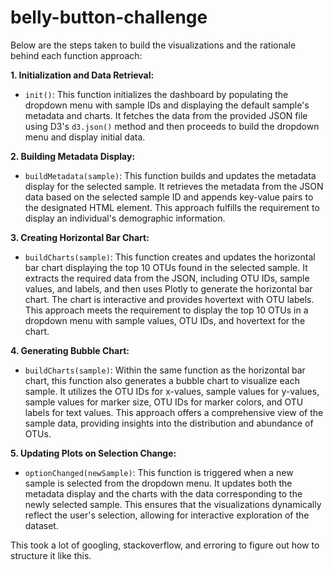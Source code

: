 # belly-button-challenge

Below are the steps taken to build the visualizations and the rationale behind each function approach:

**1. Initialization and Data Retrieval:**
   - `init()`: This function initializes the dashboard by populating the dropdown menu with sample IDs and displaying the default sample's metadata and charts. It fetches the data from the provided JSON file using D3's `d3.json()` method and then proceeds to build the dropdown menu and display initial data.

**2. Building Metadata Display:**
   - `buildMetadata(sample)`: This function builds and updates the metadata display for the selected sample. It retrieves the metadata from the JSON data based on the selected sample ID and appends key-value pairs to the designated HTML element. This approach fulfills the requirement to display an individual's demographic information.

**3. Creating Horizontal Bar Chart:**
   - `buildCharts(sample)`: This function creates and updates the horizontal bar chart displaying the top 10 OTUs found in the selected sample. It extracts the required data from the JSON, including OTU IDs, sample values, and labels, and then uses Plotly to generate the horizontal bar chart. The chart is interactive and provides hovertext with OTU labels. This approach meets the requirement to display the top 10 OTUs in a dropdown menu with sample values, OTU IDs, and hovertext for the chart.

**4. Generating Bubble Chart:**
   - `buildCharts(sample)`: Within the same function as the horizontal bar chart, this function also generates a bubble chart to visualize each sample. It utilizes the OTU IDs for x-values, sample values for y-values, sample values for marker size, OTU IDs for marker colors, and OTU labels for text values. This approach offers a comprehensive view of the sample data, providing insights into the distribution and abundance of OTUs.

**5. Updating Plots on Selection Change:**
   - `optionChanged(newSample)`: This function is triggered when a new sample is selected from the dropdown menu. It updates both the metadata display and the charts with the data corresponding to the newly selected sample. This ensures that the visualizations dynamically reflect the user's selection, allowing for interactive exploration of the dataset.

This took a lot of googling, stackoverflow, and erroring to figure out how to structure it like this. 